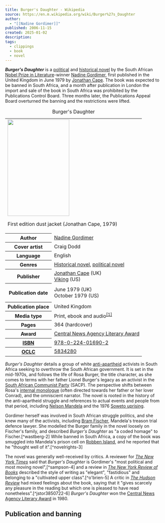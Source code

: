 ```yaml
---
title: Burger's Daughter - Wikipedia
source: https://en.m.wikipedia.org/wiki/Burger%27s_Daughter
author:
  - "[[Nadine Gordimer]]"
published: 2006-11-15
created: 2025-01-02
description: 
tags:
  - clippings
  - book
  - novel
---
```

***Burger's Daughter*** is a [political](https://en.m.wikipedia.org/wiki/Political_fiction "Political fiction") and [historical novel](https://en.m.wikipedia.org/wiki/Historical_fiction#Historical_novels "Historical fiction") by the South African [Nobel Prize in Literature](https://en.m.wikipedia.org/wiki/Nobel_Prize_in_Literature "Nobel Prize in Literature")\-winner [Nadine Gordimer](https://en.m.wikipedia.org/wiki/Nadine_Gordimer "Nadine Gordimer"), first published in the United Kingdom in June 1979 by [Jonathan Cape](https://en.m.wikipedia.org/wiki/Jonathan_Cape "Jonathan Cape"). The book was expected to be banned in South Africa, and a month after publication in London the import and sale of the book in South Africa was prohibited by the Publications Control Board. Three months later, the Publications Appeal Board overturned the banning and the restrictions were lifted.

<table><caption>Burger's Daughter<span></span></caption><tbody><tr><td colspan="2"><span><a href="https://en.m.wikipedia.org/wiki/File:NadineGordimer_Burger%27sDaughter.jpg"><img src="https://upload.wikimedia.org/wikipedia/en/thumb/8/84/NadineGordimer_Burger%27sDaughter.jpg/200px-NadineGordimer_Burger%27sDaughter.jpg" width="200" height="313"></a></span><p>First edition dust jacket (Jonathan Cape, 1979)</p></td></tr><tr><th scope="row">Author</th><td><a href="https://en.m.wikipedia.org/wiki/Nadine_Gordimer">Nadine Gordimer</a></td></tr><tr><th scope="row">Cover&nbsp;artist</th><td>Craig Dodd</td></tr><tr><th scope="row">Language</th><td>English</td></tr><tr><th scope="row">Genres</th><td><a href="https://en.m.wikipedia.org/wiki/Historical_fiction#Historical_novels">Historical novel</a>, <a href="https://en.m.wikipedia.org/wiki/Political_fiction">political novel</a></td></tr><tr><th scope="row">Publisher</th><td><a href="https://en.m.wikipedia.org/wiki/Jonathan_Cape">Jonathan Cape</a> (UK)<br><a href="https://en.m.wikipedia.org/wiki/Viking_Press">Viking</a> (US)</td></tr><tr><th scope="row"><p>Publication date</p></th><td>June 1979 (UK)<br>October 1979 (US)</td></tr><tr><th scope="row">Publication place</th><td>United Kingdom</td></tr><tr><th scope="row">Media&nbsp;type</th><td>Print, ebook and audio<sup><a href="https://en.m.wikipedia.org/wiki/#cite_note-FantasticFiction-1"><span>[</span>1<span>]</span></a></sup></td></tr><tr><th scope="row">Pages</th><td>364 (hardcover)</td></tr><tr><th scope="row">Award</th><td><a href="https://en.m.wikipedia.org/wiki/Central_News_Agency_Literary_Award">Central News Agency Literary Award</a></td></tr><tr><th scope="row"><a href="https://en.m.wikipedia.org/wiki/ISBN_(identifier)">ISBN</a></th><td><a href="https://en.m.wikipedia.org/wiki/Special:BookSources/978-0-224-01690-2">978-0-224-01690-2</a></td></tr><tr><th scope="row"><a href="https://en.m.wikipedia.org/wiki/OCLC_(identifier)"><abbr>OCLC</abbr></a></th><td><a href="https://www.worldcat.org/oclc/5834280">5834280</a></td></tr></tbody></table>

*Burger's Daughter* details a group of white [anti-apartheid](https://en.m.wikipedia.org/wiki/Internal_resistance_to_apartheid "Internal resistance to apartheid") activists in South Africa seeking to overthrow the South African government. It is set in the mid-1970s, and follows the life of Rosa Burger, the title character, as she comes to terms with her father Lionel Burger's legacy as an activist in the [South African Communist Party](https://en.m.wikipedia.org/wiki/South_African_Communist_Party "South African Communist Party") (SACP). The perspective shifts between Rosa's [internal monologue](https://en.m.wikipedia.org/wiki/Internal_monologue "Internal monologue") (often directed towards her father or her lover Conrad), and the omniscient narrator. The novel is rooted in the history of the anti-apartheid struggle and references to actual events and people from that period, including [Nelson Mandela](https://en.m.wikipedia.org/wiki/Nelson_Mandela "Nelson Mandela") and the 1976 [Soweto uprising](https://en.m.wikipedia.org/wiki/Soweto_uprising "Soweto uprising").

Gordimer herself was involved in South African struggle politics, and she knew many of the activists, including [Bram Fischer](https://en.m.wikipedia.org/wiki/Bram_Fischer "Bram Fischer"), Mandela's treason trial defence lawyer. She modelled the Burger family in the novel loosely on Fischer's family, and described *Burger's Daughter* as "a coded homage" to Fischer.[^wastberg-2] While banned in South Africa, a copy of the book was smuggled into Mandela's prison cell on [Robben Island](https://en.m.wikipedia.org/wiki/Robben_Island "Robben Island"), and he reported that he "thought well of it".[^novelrights-3]

The novel was generally well-received by critics. A reviewer for *[The New York Times](https://en.m.wikipedia.org/wiki/The_New_York_Times "The New York Times")* said that *Burger's Daughter* is Gordimer's "most political and most moving novel",[^sampson-4] and a review in *[The New York Review of Books](https://en.m.wikipedia.org/wiki/The_New_York_Review_of_Books "The New York Review of Books")* described the style of writing as "elegant", "fastidious" and belonging to a "cultivated upper class".[^o'brien-5] A critic in *[The Hudson Review](https://en.m.wikipedia.org/wiki/The_Hudson_Review "The Hudson Review")* had mixed feelings about the book, saying that it "gives scarcely any pleasure in the reading but which one is pleased to have read nonetheless".[^jstor3850722-6] *Burger's Daughter* won the [Central News Agency Literary Award](https://en.m.wikipedia.org/wiki/Central_News_Agency_Literary_Award "Central News Agency Literary Award") in 1980.

## Publication and banning